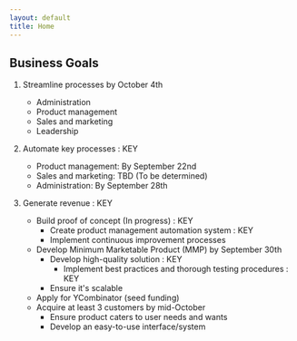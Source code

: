 ```yaml
---
layout: default
title: Home
---
```


## Business Goals


1. Streamline processes by October 4th
   - Administration
   - Product management
   - Sales and marketing
   - Leadership

2. Automate key processes : KEY
   - Product management: By September 22nd
   - Sales and marketing: TBD (To be determined)
   - Administration: By September 28th

3. Generate revenue : KEY
   - Build proof of concept (In progress) : KEY
      - Create product management automation system : KEY
      - Implement continuous improvement processes
   - Develop Minimum Marketable Product (MMP) by September 30th
      - Develop high-quality solution : KEY
         - Implement best practices and thorough testing procedures : KEY
      - Ensure it's scalable
   - Apply for YCombinator (seed funding)
   - Acquire at least 3 customers by mid-October
       - Ensure product caters to user needs and wants
       - Develop an easy-to-use interface/system



